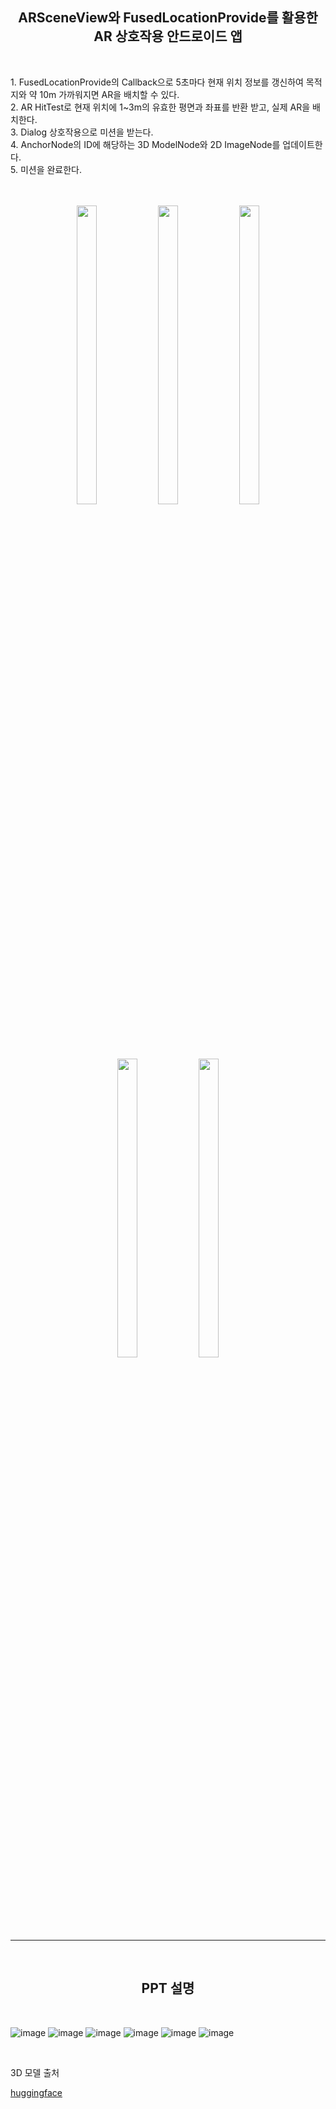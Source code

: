<h2 align ="center">
  ARSceneView와 FusedLocationProvide를 활용한 AR 상호작용 안드로이드 앱
</h2> <br>

<p>
  1. FusedLocationProvide의 Callback으로 5초마다 현재 위치 정보를 갱신하여 목적지와 약 10m 가까워지면 AR을 배치할 수 있다.<br>
  2. AR HitTest로 현재 위치에 1~3m의 유효한 평면과 좌표를 반환 받고, 실제 AR을 배치한다.<br>
  3. Dialog 상호작용으로 미션을 받는다.<br>
  4. AnchorNode의 ID에 해당하는 3D ModelNode와 2D ImageNode를 업데이트한다.<br>
  5. 미션을 완료한다.
</p> <br><br>

<div align="center">  
  <img src="https://github.com/user-attachments/assets/66167d8f-9e57-46bf-aa9f-97a5c27c091f" width="25%" height="35%"> 
  <img src="https://github.com/user-attachments/assets/8c4db1d3-3b5a-4f78-ac73-840618ac0eaf" width="25%" height="35%"> 
  <img src="https://github.com/user-attachments/assets/480fea49-8386-4ca3-9428-53ed82f823a2" width="25%" height="35%"> 
</div>

<div align="center">  
  <img src="https://github.com/user-attachments/assets/c3607b2b-2a95-4d7d-ab38-6a43f3c688b9" width="25%" height="35%">
  <img src="https://github.com/user-attachments/assets/1b81a581-85a1-4845-bce6-ef5c15f30361" width="25%" height="35%">
</div>

<br><hr><br>

<h2 align ="center">
  PPT 설명
</h2> <br>

![image](https://github.com/user-attachments/assets/f8abf4f5-66a9-43fb-9540-921ff51db53f)
![image](https://github.com/user-attachments/assets/6ce3d572-429a-45e1-b796-01f5185ba3c8)
![image](https://github.com/user-attachments/assets/59941850-9dd4-4208-8c4e-f0418352e5ed)
![image](https://github.com/user-attachments/assets/097609b3-0979-45f2-8f9e-5017e97e6133)
![image](https://github.com/user-attachments/assets/1478ef70-21f3-4614-b772-a4848c065d46)
![image](https://github.com/user-attachments/assets/667cd5c5-5ef8-4062-83f3-f46d25b18f3b)


<br>
<p>3D 모델 출처</p>
<a href = "https://huggingface.co/spaces/stabilityai/stable-fast-3d">huggingface</a>
